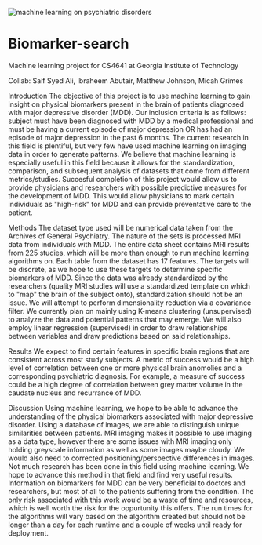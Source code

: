 ![machine learning on psychiatric disorders](https://user-images.githubusercontent.com/90532657/172986468-11895068-5ddd-438c-ae51-078bdd0e70a3.jpg)

# Biomarker-search
Machine learning project for CS4641 at Georgia Institute of Technology

Collab: Saif Syed Ali, Ibraheem Abutair, Matthew Johnson, Micah Grimes

Introduction
The objective of this project is to use machine learning to gain insight on physical biomarkers present in the brain of patients diagnosed with major depressive disorder (MDD). Our inclusion criteria is as follows: subject must have been diagnosed with MDD by a medical professional and must be having a current episode of major depression OR has had an episode of major depression in the past 6 months. 
The current research in this field is plentiful, but very few have used machine learning on imaging data in order to generate patterns. We believe that machine learning is especially useful in this field because it allows for the standardization, comparison, and subsequent analysis of datasets that come from different metrics/studies. Succesful completion of this project would allow us to provide physicians and researchers with possible predictive measures for the development of MDD. This would allow physicians to mark certain individuals as "high-risk" for MDD and can provide preventative care to the patient.

Methods
The dataset type used will be numerical data taken from the Archives of General Psychiatry. The nature of the sets is processed MRI data from individuals with MDD. The entire data sheet contains MRI results from 225 studies, which will be more than enough to run machine learning algorithms on. Each table from the dataset has 17 features. The targets will be discrete, as we hope to use these targets to determine specific biomarkers of MDD.
Since the data was already standardized by the researchers (quality MRI studies will use a standardized template on which to "map" the brain of the subject onto), standardization should not be an issue. We will attempt to perform dimensionality reduction via a covariance filter. 
We currently plan on mainly using K-means clustering (unsupervised) to analyze the data and potential patterns that may emerge. We will also employ linear regression (supervised) in order to draw relationships between variables and draw predictions based on said relationships.

Results
We expect to find certain features in specific brain regions that are consistent across most study subjects. A metric of success would be a high level of correlation between one or more physical brain anomolies and a corresponding psychiatric diagnosis. For example, a measure of success could be a high degree of correlation between grey matter volume in the caudate nucleus and recurrance of MDD. 

Discussion
Using machine learning, we hope to be able to advance the understanding of the physical biomarkers associated with major depressive disorder. Using a database of images, we are able to distinguish unique similarities between patients. 
MRI imaging makes it possible to use imaging as a data type, however there are some issues with MRI imaging only holding greyscale information as well as some images maybe cloudy. We would also need to corrected positioning/perspective differences in images.
Not much research has been done in this field using machine learning. We hope to advance this method in that field and find very useful results. 
Information on biomarkers for MDD can be very beneficial to doctors and researchers, but most of all to the patients suffering from the condition.
The only risk associated with this work would be a waste of time and resources, which is well worth the risk for the oppurtunity this offers.
The run times for the algorithms will vary based on the algorithm created but should not be longer than a day for each runtime and a couple of weeks until ready for deployment.


